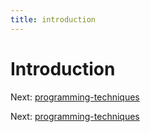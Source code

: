 ```yaml
---
title: introduction
---
```


# Introduction

Next:
[programming-techniques](programming-techniques.md)

Next:
[programming-techniques](programming-techniques.md)
